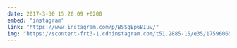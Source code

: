 ```yaml
---
date: 2017-3-30 15:20:09 +0200
embed: "instagram"
link: "https://www.instagram.com/p/BSSqEp6BIuv/"
img: "https://scontent-frt3-1.cdninstagram.com/t51.2885-15/e35/17596065_110281479514767_8425276257519796224_n.jpg"
---
```

